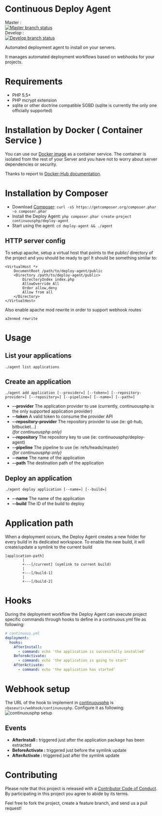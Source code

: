Continuous Deploy Agent
=======================

Master :  
[![Master branch status](https://status.continuousphp.com/git-hub/continuousphp/deploy-agent?token=8a3ddb18-d8aa-45af-8e5a-718a7a668dba&branch=master)](https://continuousphp.com/git-hub/continuousphp/deploy-agent)  
Develop :  
[![Develop branch status](https://status.continuousphp.com/git-hub/continuousphp/deploy-agent?token=8a3ddb18-d8aa-45af-8e5a-718a7a668dba&branch=develop)](https://continuousphp.com/git-hub/continuousphp/deploy-agent)

Automated deployment agent to install on your servers.

It manages automated deployment workflows based on webhooks for your projects.

# Requirements

* PHP 5.5+
* PHP mcrypt extension
* sqlite or other doctrine compatible SGBD (sqlite is currently the only one officially supported)

# Installation by Docker ( Container Service )

You can use our [Docker image](https://hub.docker.com/r/continuous/deploy-agent/) as a container service.
The container is isolated from the rest of your Server and you have not to worry about server dependencies or security.

Thanks to report to [Docker-Hub documentation](https://hub.docker.com/r/continuous/deploy-agent/).

# Installation by Composer

* Download [Composer](https://getcomposer.org/download/): `curl -sS https://getcomposer.org/composer.phar -o composer.phar`
* Install the Deploy Agent: `php composer.phar create-project continuousphp/deploy-agent`
* Start using the agent: `cd deploy-agent && ./agent`

## HTTP server config

To setup apache, setup a virtual host that points to the public/ directory of the project and you should be ready to go!
It should be something similar to:

```
<VirtualHost *>
    DocumentRoot /path/to/deploy-agent/public
    <Directory /path/to/deploy-agent/public>
        DirectoryIndex index.php
        AllowOverride All
        Order allow,deny
        Allow from all
    </Directory>
</VirtualHost>
```

Also enable apache mod rewrite in order to support webhook routes

`a2enmod rewrite`

# Usage

## List your applications

```
./agent list applications
```

## Create an application

```
./agent add application [--provider=] [--token=] [--repository-provider=] [--repository=] [--pipeline=] [--name=] [--path=]
```

* **--provider** The application provider to use (currently, continuousphp is the only supported application provider)
* **--token** A valid token to consume the provider API
* **--repository-provider** The repository provider to use (ie: git-hub, bitbucket...)  
  *(for continuousphp only)*
* **--repository** The repository key to use (ie: continuousphp/deploy-agent)
* **--pipeline** The pipeline to use (ie: refs/heads/master)  
  *(for continuousphp only)*
* **--name** The name of the application
* **--path** The destination path of the application

## Deploy an application
```
./agent deploy application [--name=] [--build=]
```

* **--name** The name of the application
* **--build** The ID of the build to deploy

# Application path

When a deployment occurs, the Deploy Agent creates a new folder for every build in its dedicated workspace.
To enable the new build, it will create/update a symlink to the current build

```
[application-path]
        |
        +---[/current] (symlink to current build)
        |
        +---[/build-1]
        |
        +---[/build-2]
```

# Hooks

During the deployment workflow the Deploy Agent can execute project specific commands through hooks to define in a
continuous.yml file as following:

```yaml
# continuous.yml
deployment:
  hooks:
    AfterInstall:
      - command: echo 'the application is successfully installed'
    BeforeActivate:
      - command: echo 'the application is going to start'
    AfterActivate:
      - command: echo 'the application has started'
```

# Webhook setup

The URL of the hook to implement in [continuousphp](https://continuousphp.com) is `<baseuri>/webhook/continuousphp`.
Configure it as following:
![continuousphp setup](https://raw.githubusercontent.com/continuousphp/deploy-agent/master/resources/img/continuousphp-setup.png)

## Events

* **AfterInstall :** triggered just after the application package has been extracted
* **BeforeActivate :** triggered just before the symlink update
* **AfterActivate :** triggered just after the symlink update

# Contributing

Please note that this project is released with a [Contributor Code of Conduct](http://contributor-covenant.org/version/1/2/0/).
By participating in this project you agree to abide by its terms.

Feel free to fork the project, create a feature branch, and send us a pull request!
